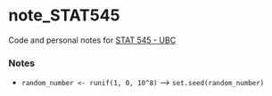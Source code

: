 # note_STAT545

Code and personal notes for [STAT 545 - UBC](https://stat545.com)

### Notes
* `random_number <- runif(1, 0, 10^8)` --> `set.seed(random_number)`

